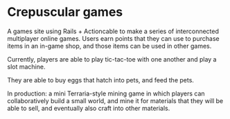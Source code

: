# Crepuscular games

A games site using Rails + Actioncable to make a series of interconnected multiplayer online games. Users earn points that they can use to purchase items in an in-game shop, and those items can be used in other games.

Currently, players are able to play tic-tac-toe with one another and play a slot machine.

They are able to buy eggs that hatch into pets, and feed the pets.

In production: a mini Terraria-style mining game in which players can collaboratively build a small world, and mine it for materials that they will be able to sell, and eventually also craft into other materials.
